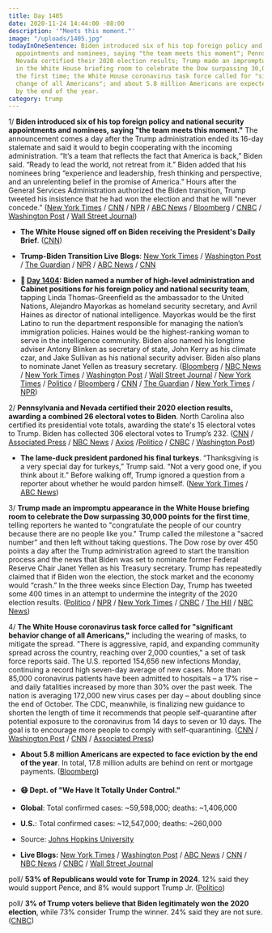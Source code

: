 ```yaml
---
title: Day 1405
date: 2020-11-24 14:44:00 -08:00
description: '"Meets this moment."'
image: "/uploads/1405.jpg"
todayInOneSentence: Biden introduced six of his top foreign policy and national security
  appointments and nominees, saying "the team meets this moment"; Pennsylvania and
  Nevada certified their 2020 election results; Trump made an impromptu appearance
  in the White House briefing room to celebrate the Dow surpassing 30,000 points for
  the first time; the White House coronavirus task force called for "significant behavior
  change of all Americans"; and about 5.8 million Americans are expected to face eviction
  by the end of the year.
category: trump
---
```


1/ **Biden introduced six of his top foreign policy and national security appointments and nominees, saying "the team meets this moment."** The announcement comes a day after the Trump administration ended its 16-day stalemate and said it would to begin cooperating with the incoming administration. “It’s a team that reflects the fact that America is back,” Biden said. “Ready to lead the world, not retreat from it.” Biden added that his nominees bring “experience and leadership, fresh thinking and perspective, and an unrelenting belief in the promise of America.” Hours after the General Services Administration authorized the Biden transition, Trump tweeted his insistence that he had won the election and that he will “never concede.” ([New York Times](https://www.nytimes.com/live/2020/11/24/us/joe-biden-trump/biden-says-his-cabinet-picks-are-ready-to-lead-the-world-not-retreat-from-it) / [CNN](https://www.cnn.com/2020/11/24/politics/biden-cabinet-nominees-event/index.html) / [NPR](https://www.npr.org/sections/biden-transition-updates/2020/11/24/938174361/watch-live-biden-announces-key-cabinet-picks) / [ABC News](https://abcnews.go.com/Politics/president-elect-joe-bidens-top-level-appointees-cabinet/story?id=74362384) / [Bloomberg](https://www.bloomberg.com/news/articles/2020-11-24/biden-fills-out-national-security-team-as-he-seeks-a-reset?sref=MIBMEEoj) / [CNBC](https://www.cnbc.com/2020/11/24/bidens-foreign-policy-team-lays-out-a-national-security-vision-that-differs-sharply-from-trumps-.html) / [Washington Post](https://www.washingtonpost.com/elections/2020/11/24/joe-biden-trump-transition-live-updates/#link-YN6EVAAM5FE2PDU77YQ7K6YVQY) / [Wall Street Journal](https://www.wsj.com/articles/biden-transition-moves-quickly-after-trump-agrees-to-share-resources-11606232517?mod=hp_lead_pos1))

* **The White House signed off on Biden receiving the President's Daily Brief**. ([CNN](https://www.cnn.com/2020/11/24/politics/trump-biden-pdb-transition/index.html))

* **Trump-Biden Transition Live Blogs**: [New York Times](https://www.nytimes.com/live/2020/11/24/us/joe-biden-trump) / [Washington Post](https://www.washingtonpost.com/elections/2020/11/24/joe-biden-trump-transition-live-updates/) / [The Guardian](https://www.theguardian.com/us-news/live/2020/nov/24/us-election-donald-trump-joe-biden-coronavirus-covid-19-live-updates) / [NPR](https://www.npr.org/sections/biden-transition-updates) / [ABC News](https://abcnews.go.com/Politics/live-updates/2020-election-vote-ballot-count-results/?id=74345513) / [CNN](https://www.cnn.com/politics/live-news/biden-trump-us-election-news-11-24-20/index.html)

* **📌 [Day 1404](https://whatthefuckjusthappenedtoday.com/2020/11/23/day-1404/#4-biden-named-a-number-of-high-level):  Biden named a number of high-level administration and Cabinet positions for his foreign policy and national security team**, tapping Linda Thomas-Greenfield as the ambassador to the United Nations, Alejandro Mayorkas as homeland security secretary, and Avril Haines as director of national intelligence. Mayorkas would be the first Latino to run the department responsible for managing the nation’s immigration policies. Haines would be the highest-ranking woman to serve in the intelligence community. Biden also named his longtime adviser Antony Blinken as secretary of state, John Kerry as his climate czar, and Jake Sullivan as his national security adviser. Biden also plans to nominate Janet Yellen as treasury secretary. ([Bloomberg](https://www.bloomberg.com/news/articles/2020-11-23/biden-to-name-longtime-aide-blinken-as-secretary-of-state?sref=MIBMEEoj) / [NBC News](https://www.nbcnews.com/politics/2020-election/biden-harris-meet-mayors-covid-cases-soar-n1248596) / [New York Times](https://www.nytimes.com/2020/11/22/us/politics/biden-antony-blinken-secretary-of-state.html) / [Washington Post](https://www.washingtonpost.com/politics/biden-picks-antony-blinken-as-secretary-of-state-emphasizing-experience-and-the-foreign-policy-establishment/2020/11/22/94f91ac6-2d3a-11eb-bae0-50bb17126614_story.html) / [Wall Street Journal](https://www.wsj.com/articles/janet-yellen-is-bidens-pick-for-treasury-secretary-11606161637?mod=hp_lead_pos1) / [New York Times](https://www.nytimes.com/live/2020/11/23/us/joe-biden-trump?type=styln-live-updates&label=presidential%20transition&index=0#biden-will-tap-avril-haines-to-lead-intelligence-and-alejandro-mayorkas-to-run-homeland-security) / [Politico](https://www.politico.com/news/2020/11/23/joe-biden-transition-national-security-team-john-kerry-439706) / [Bloomberg](https://www.bloomberg.com/news/articles/2020-11-23/biden-plans-to-nominate-janet-yellen-as-treasury-secretary?srnd=premium&sref=MIBMEEoj) / [CNN](https://www.cnn.com/2020/11/23/politics/janet-yellen-treasury-biden/index.html) / [The Guardian](https://www.theguardian.com/us-news/2020/nov/23/john-kerry-biden-climate-envoy-appointment) / [New York Times](https://www.nytimes.com/2020/11/23/climate/john-kerry-climate-change.html) / [NPR](https://www.npr.org/sections/biden-transition-updates/2020/11/23/938075846/biden-picks-foreign-service-veteran-linda-thomas-greenfield-for-u-n-ambassador))

2/ **Pennsylvania and Nevada certified their 2020 election results, awarding a combined 26 electoral votes to Biden**. North Carolina also certified its presidential vote totals, awarding the state's 15 electoral votes to Trump. Biden has collected 306 electoral votes to Trump’s 232. ([CNN](https://www.cnn.com/2020/11/24/politics/state-certification-2020-election-results-joe-biden/index.html) / [Associated Press](https://apnews.com/article/election-2020-joe-biden-donald-trump-pennsylvania-elections-8a61a1609d7a0d60c1db13fa8e7c3019) / [NBC News](https://www.nbcnews.com/politics/2020-election/pennsylvania-certifies-election-results-biden-n1248804) / [Axios](https://www.axios.com/pennsylvania-certifies-bidens-victory-2ed4c686-2e55-4879-bc2e-b1cbe4e79e12.html) /[Politico](https://www.politico.com/news/2020/11/24/pennsylvania-biden-election-certify-victory-440296) / [CNBC](https://www.cnbc.com/2020/11/24/pennsylvania-certifies-election.html) / [Washington Post](https://www.washingtonpost.com/elections/2020/11/24/joe-biden-trump-transition-live-updates/#link-MZDFRIW3HBGI3JIZZSYYOX2OMM))

* **The lame-duck president pardoned his final turkeys**. “Thanksgiving is a very special day for turkeys,” Trump said. “Not a very good one, if you think about it.” Before walking off, Trump ignored a question from a reporter about whether he would pardon himself. ([New York Times](https://www.nytimes.com/live/2020/11/24/us/joe-biden-trump/a-lame-duck-president-takes-part-in-his-final-turkey-pardon) / [ABC News](https://abcnews.go.com/Politics/ignores-election-defeat-trump-pardon-turkey/story?id=74379839))

3/ **Trump made an impromptu appearance in the White House briefing room to celebrate the Dow surpassing 30,000 points for the first time**, telling reporters he wanted to "congratulate the people of our country because there are no people like you." Trump called the milestone a "sacred number" and then left without taking questions. The Dow rose by over 450 points a day after the Trump administration agreed to start the transition process and the news that Biden was set to nominate former Federal Reserve Chair Janet Yellen as his Treasury secretary. Trump has repeatedly claimed that if Biden won the election, the stock market and the economy would “crash.” In the three weeks since Election Day, Trump has tweeted some 400 times in an attempt to undermine the integrity of the 2020 election results. ([Politico](https://www.politico.com/news/2020/11/24/trump-briefing-impromptu-speech-440321) / [NPR](https://www.npr.org/2020/11/24/935506414/dow-surges-past-30-000-for-first-time-in-historic-milestone) / [New York Times](https://www.nytimes.com/interactive/2020/11/24/us/politics/trump-twitter-tweets-election-results.html) / [CNBC](https://www.cnbc.com/2020/11/24/trump-brags-about-dow-30000-at-surprise-press-conference-leaves-after-a-minute.html) / [The Hill](https://thehill.com/homenews/administration/527365-trump-makes-one-minute-appearance-to-tout-dows-30000) / [NBC News](https://www.nbcnews.com/business/markets/dow-hits-30-000-start-transition-biden-prospect-yellen-treasury-n1247399))

4/ **The White House coronavirus task force called for "significant behavior change of all Americans,"** including the wearing of masks, to mitigate the spread. "There is aggressive, rapid, and expanding community spread across the country, reaching over 2,000 counties," a set of task force reports said. The U.S. reported 154,656 new infections Monday, continuing a record high seven-day average of new cases. More than 85,000 coronavirus patients have been admitted to hospitals – a 17% rise – and daily fatalities increased by more than 30% over the past week. The nation is averaging 172,000 new virus cases per day – about doubling since the end of October. The CDC, meanwhile, is finalizing new guidance to shorten the length of time it recommends that people self-quarantine after potential exposure to the coronavirus from 14 days to seven or 10 days. The goal is to encourage more people to comply with self-quarantining.  ([CNN](https://www.cnn.com/2020/11/24/politics/white-house-coronavirus-task-force-state-reports/index.html) / [Washington Post](https://www.washingtonpost.com/nation/2020/11/24/coronavirus-covid-live-updates-us/#link-47SVNLDHCFD3HDNAPH6ODAXC4U) / [CNN](https://www.cnn.com/2020/11/24/health/us-coronavirus-tuesday/) / [Associated Press](https://apnews.com/article/thanksgiving-us-coronavirus-response-d500ea449d2d6539452254fe6f20165e))

* **About 5.8 million Americans are expected to face eviction by the end of the year**. In total, 17.8 million adults are behind on rent or mortgage payments. ([Bloomberg](https://www.bloomberg.com/news/articles/2020-11-23/millions-of-americans-expect-to-lose-their-homes-as-covid-rages?sref=MIBMEEoj))

* #### 😷 Dept. of "We Have It Totally Under Control."

* **Global**: Total confirmed cases: \~59,598,000; deaths: \~1,406,000

* **U.S.**: Total confirmed cases: \~12,547,000; deaths: \~260,000

* Source: [Johns Hopkins University](https://coronavirus.jhu.edu/map.html)

* **Live Blogs:** [New York Times](https://www.nytimes.com/live/2020/11/24/world/covid-19-coronavirus) / [Washington Post](https://www.washingtonpost.com/nation/2020/11/24/coronavirus-covid-live-updates-us/) / [ABC News](https://abcnews.go.com/Health/live-updates/coronavirus/?id=74353759) / [CNN](https://www.cnn.com/world/live-news/coronavirus-pandemic-11-24-20-intl/index.html) / [NBC News](https://www.nbcnews.com/news/us-news/live-blog/2020-11-24-covid-live-updates-n1248758) / [CNBC](https://www.cnbc.com/2020/11/24/coronavirus-live-updates.html) / [Wall Street Journal](https://www.wsj.com/livecoverage/latest-updates/covid)

poll/ **53% of Republicans would vote for Trump in 2024**. 12% said they would support Pence, and 8% would support Trump Jr. ([Politico](https://www.politico.com/news/2020/11/24/poll-republicans-support-trump-2024-439757))

poll/ **3% of Trump voters believe that Biden legitimately won the 2020 election**, while 73% consider Trump the winner. 24% said they are not sure. ([CNBC](https://www.cnbc.com/2020/11/23/2020-election-results-almost-no-trump-voters-consider-biden-the-winner.html))